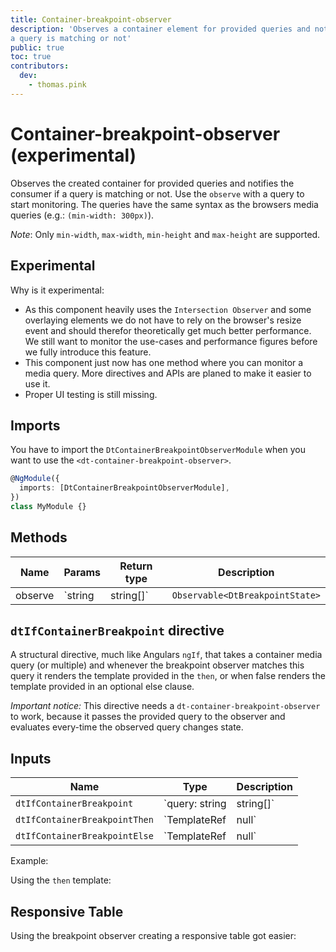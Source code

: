 ```yaml
---
title: Container-breakpoint-observer
description: 'Observes a container element for provided queries and notifies the consumer if
a query is matching or not'
public: true
toc: true
contributors:
  dev:
    - thomas.pink
---
```


# Container-breakpoint-observer (experimental)

Observes the created container for provided queries and notifies the consumer if
a query is matching or not. Use the `observe` with a query to start monitoring.
The queries have the same syntax as the browsers media queries (e.g.:
`(min-width: 300px)`).

_Note_: Only `min-width`, `max-width`, `min-height` and `max-height` are
supported.

<docs-source-example example="ContainerBreakpointObserverDefaultExample"></docs-source-example>

## Experimental

Why is it experimental:

- As this component heavily uses the `Intersection Observer` and some overlaying
  elements we do not have to rely on the browser's resize event and should
  therefor theoretically get much better performance. We still want to monitor
  the use-cases and performance figures before we fully introduce this feature.
- This component just now has one method where you can monitor a media query.
  More directives and APIs are planed to make it easier to use it.
- Proper UI testing is still missing.

## Imports

You have to import the `DtContainerBreakpointObserverModule` when you want to
use the `<dt-container-breakpoint-observer>`.

```typescript
@NgModule({
  imports: [DtContainerBreakpointObserverModule],
})
class MyModule {}
```

## Methods

| Name    | Params             | Return type                     | Description                                                                                                                                                                                                                                                  |
| ------- | ------------------ | ------------------------------- | ------------------------------------------------------------------------------------------------------------------------------------------------------------------------------------------------------------------------------------------------------------ |
| observe | `string |string[]` | `Observable<DtBreakpointState>` | Start observing the container with the provided media query/queries. The observable will provide you a `DtBreakpointState` object which tells you if all media queries are currently matching (or not) and which of the individual breakpoints are matching. |

## `dtIfContainerBreakpoint` directive

A structural directive, much like Angulars `ngIf`, that takes a container media
query (or multiple) and whenever the breakpoint observer matches this query it
renders the template provided in the `then`, or when false renders the template
provided in an optional else clause.

_Important notice:_ This directive needs a `dt-container-breakpoint-observer` to
work, because it passes the provided query to the observer and evaluates
every-time the observed query changes state.

## Inputs

| Name                          | Type                                                 | Description                                                                |
| ----------------------------- | ---------------------------------------------------- | -------------------------------------------------------------------------- |
| `dtIfContainerBreakpoint`     | `query: string | string[]`                           | The query to observe and evaluate as the condition for showing a template. |
| `dtIfContainerBreakpointThen` | `TemplateRef<DtIfContainerBreakpointContext> | null` | A template to show if the breakpoint does match.                           |
| `dtIfContainerBreakpointElse` | `TemplateRef<DtIfContainerBreakpointContext> | null` | A template to show if the breakpoint does not match.                       |

Example:
<docs-source-example example="ContainerBreakpointObserverIfExample"></docs-source-example>

Using the `then` template:
<docs-source-example example="ContainerBreakpointObserverIfElseExample"></docs-source-example>

## Responsive Table

Using the breakpoint observer creating a responsive table got easier:

<docs-source-example example="TableResponsiveExample"></docs-source-example>
